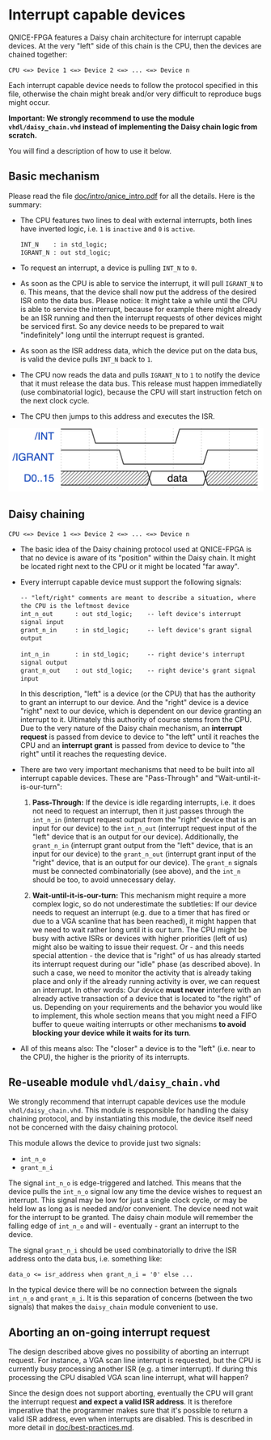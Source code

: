 Interrupt capable devices
=========================

QNICE-FPGA features a Daisy chain architecture for interrupt capable devices.
At the very "left" side of this chain is the CPU, then the devices are
chained together:

```
CPU <=> Device 1 <=> Device 2 <=> ... <=> Device n
```

Each interrupt capable device needs to follow the protocol specified in this
file, otherwise the chain might break and/or very difficult to reproduce
bugs might occur.

**Important: We strongly recommend to use the module `vhdl/daisy_chain.vhd`
instead of implementing the Daisy chain logic from scratch.**

You will find a description of how to use it below.

Basic mechanism
---------------

Please read the file [doc/intro/qnice_intro.pdf](intro/qnice_intro.pdf) for
all the details. Here is the summary:

* The CPU features two lines to deal with external interrupts, both lines have
  inverted logic, i.e. `1` is `inactive` and `0` is `active`.
  ```
  INT_N    : in std_logic;
  IGRANT_N : out std_logic;
  ```

* To request an interrupt, a device is pulling `INT_N` to `0`.

* As soon as the CPU is able to service the interrupt, it will pull
  `IGRANT_N` to `0`. This means, that the device shall now put the address of
  the desired ISR onto the data bus. Please notice: It might take a while
  until the CPU is able to service the interrupt, because for example there
  might already be an ISR running and then the interrupt requests of other
  devices might be serviced first. So any device needs to be prepared to
  wait "indefinitely" long until the interrupt request is granted.

* As soon as the ISR address data, which the device put on the data bus, is
  valid the device pulls `INT_N` back to `1`.

* The CPU now reads the data and pulls `IGRANT_N` to `1` to notify the device
  that it must release the data bus. This release must happen immediatelly
  (use combinatorial logic), because the CPU will start instruction fetch on
  the next clock cycle.

* The CPU then jumps to this address and executes the ISR.

![Interrupt_Timing](intro/interrupt_timing.jpg)

Daisy chaining
--------------

```
CPU <=> Device 1 <=> Device 2 <=> ... <=> Device n
```

* The basic idea of the Daisy chaining protocol used at QNICE-FPGA is that
  no device is aware of its "position" within the Daisy chain. It might be
  located right next to the CPU or it might be located "far away".

* Every interrupt capable device must support the following signals:
  ```
  -- "left/right" comments are meant to describe a situation, where the CPU is the leftmost device
  int_n_out      : out std_logic;    -- left device's interrupt signal input
  grant_n_in     : in std_logic;     -- left device's grant signal output

  int_n_in       : in std_logic;     -- right device's interrupt signal output
  grant_n_out    : out std_logic;    -- right device's grant signal input  
  ```
  In this description, "left" is a device (or the CPU) that has the authority
  to grant an interrupt to our device. And the "right" device is a device "right"
  next to our device, which is dependent on our device granting an interrupt
  to it. Ultimately this authority of course stems from the CPU. Due to the
  very nature of the Daisy chain mechanism, an **interrupt request** is passed
  from device to device to "the left" until it reaches the CPU and
  an **interrupt grant** is passed from device to device to "the right" until
  it reaches the requesting device.

* There are two very important mechanisms that need to be built into all
  interrupt capable devices. These are "Pass-Through" and
  "Wait-until-it-is-our-turn":


  1. **Pass-Through:** If the device is idle regarding interrupts, i.e. it
     does not need to request an interrupt, then it just passes through the
     `int_n_in` (interrupt request output from the "right" device that is an
     input for our device) to the `int_n_out` (interrupt request input of the
     "left" device that is an output for our device). Additionally, the
     `grant_n_in` (interrupt grant output from the "left" device, that is
     an input for our device) to the `grant_n_out` (interrupt grant input
     of the "right" device, that is an output for our device). The `grant_n`
     signals must be connected combinatorially (see above), and the `int_n`
     should be too, to avoid unnecessary delay.

  2. **Wait-until-it-is-our-turn:** This mechanism might require a more
    complex logic, so do not underestimate the subtleties: If our device needs
    to request an interrupt (e.g. due to a timer that has fired or due to a
    VGA scanline that has been reached), it might happen that we need to wait
    rather long until it is our turn. The CPU might be busy with active ISRs
    or devices with higher priorities (left of us) might also be waiting
    to issue their request.
    Or - and this needs special attention - the device that is "right" of us
    has already started its interrupt request during our "idle" phase (as
    described above). In such a case, we need to monitor the activity that is
    already taking place and only if the already running activity is over, we
    can request an interrupt. In other words: Our device **must never**
    interfere with an already active transaction of a device that is located
    to "the right" of us.
    Depending on your requirements and the behavior you would like to
    implement, this whole section means that you might need a FIFO buffer
    to queue waiting interrupts or other mechanisms **to avoid blocking your
    device while it waits for its turn**.

* All of this means also: The "closer" a device is to the "left" (i.e. near
  to the CPU), the higher is the priority of its interrupts.

Re-useable module `vhdl/daisy_chain.vhd`
----------------------------------------

We strongly recommend that interrupt capable devices use the module
`vhdl/daisy_chain.vhd`. This module is responsible for handling the daisy
chaining protocol, and by instantiating this module, the device itself need not
be concerned with the daisy chaining protocol.

This module allows the device to provide just two signals:

* `int_n_o`
* `grant_n_i`

The signal `int_n_o` is edge-triggered and latched. This means that the device
pulls the `int_n_o` signal low any time the device wishes to request an
interrupt. This signal may be low for just a single clock cycle, or may be held
low as long as is needed and/or convenient. The device need not wait for the
interrupt to be granted.  The daisy chain module will remember the falling edge
of `int_n_o` and will - eventually - grant an interrupt to the device.

The signal `grant_n_i` should be used combinatorially to drive the ISR address onto
the data bus, i.e. something like:

```
data_o <= isr_address when grant_n_i = '0' else ...
```

In the typical device there will be no connection between the signals `int_n_o`
and `grant_n_i`. It is this separation of concerns (between the two signals) that
makes the `daisy_chain` module convenient to use.

Aborting an on-going interrupt request
--------------------------------------

The design described above gives no possibility of aborting an interrupt
request.  For instance, a VGA scan line interrupt is requested, but the CPU is
currently busy processing another ISR (e.g. a timer interrupt). If during this
processing the CPU disabled VGA scan line interrupt, what will happen?

Since the design does not support aborting, eventually the CPU will grant the
interrupt request **and expect a valid ISR address**. It is therefore
imperative that the programmer makes sure that it's possible to return a valid
ISR address, even when interrupts are disabled. This is described in more detail
in [doc/best-practices.md](best-practices.md#interrupt-service-routines-isrs).


